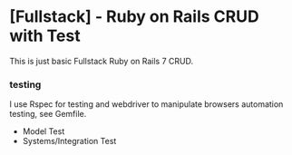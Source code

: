 # [Fullstack] - Ruby on Rails CRUD with Test

This is just basic Fullstack Ruby on Rails 7 CRUD.

### testing
I use Rspec for testing and webdriver to manipulate browsers automation testing, see Gemfile.
- Model Test
- Systems/Integration Test
